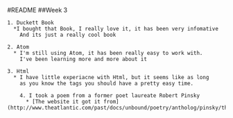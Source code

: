   #README
    ##Week 3

    1. Duckett Book
      *I bought that Book, I really love it, it has been very infomative
        And its just a really cool book

    2. Atom
      * I'm still using Atom, it has been really easy to work with.
        I've been learning more and more about it

    3. Html
      * I have little experiacne with Html, but it seems like as long
        as you know the tags you should have a pretty easy time.

        4. I took a poem from a former poet laureate Robert Pinsky
          * [The website it got it from] (http://www.theatlantic.com/past/docs/unbound/poetry/antholog/pinsky/threepoems.htm)
